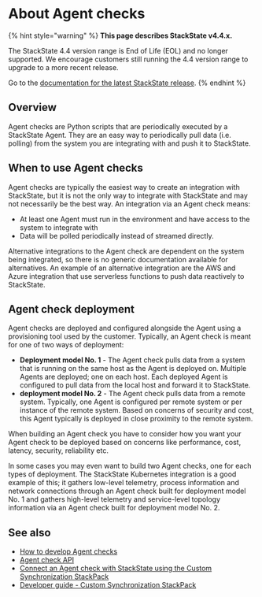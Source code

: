 # About Agent checks

{% hint style="warning" %}
**This page describes StackState v4.4.x.**

The StackState 4.4 version range is End of Life (EOL) and no longer supported. We encourage customers still running the 4.4 version range to upgrade to a more recent release.

Go to the [documentation for the latest StackState release](https://docs.stackstate.com/develop/developer-guides/agent_check/agent_checks).
{% endhint %}

## Overview

Agent checks are Python scripts that are periodically executed by a StackState Agent. They are an easy way to periodically pull data \(i.e. polling\) from the system you are integrating with and push it to StackState.

## When to use Agent checks

Agent checks are typically the easiest way to create an integration with StackState, but it is not the only way to integrate with StackState and may not necessarily be the best way. An integration via an Agent check means:

* At least one Agent must run in the environment and have access to the system to integrate with 
* Data will be polled periodically instead of streamed directly.

Alternative integrations to the Agent check are dependent on the system being integrated, so there is no generic documentation available for alternatives. An example of an alternative integration are the AWS and Azure integration that use serverless functions to push data reactively to StackState.

## Agent check deployment

Agent checks are deployed and configured alongside the Agent using a provisioning tool used by the customer. Typically, an Agent check is meant for one of two ways of deployment:

* **Deployment model No. 1** - The Agent check pulls data from a system that is running on the same host as the Agent is deployed on. Multiple Agents are deployed; one on each host. Each deployed Agent is configured to pull data from the local host and forward it to StackState.
* **deployment model No. 2** - The Agent check pulls data from a remote system. Typically, one Agent is configured per remote system or per instance of the remote system. Based on concerns of security and cost, this Agent typically is deployed in close proximity to the remote system.

When building an Agent check you have to consider how you want your Agent check to be deployed based on concerns like performance, cost, latency, security, reliability etc.

In some cases you may even want to build two Agent checks, one for each types of deployment. The StackState Kubernetes integration is a good example of this; it gathers low-level telemetry, process information and network connections through an Agent check built for deployment model No. 1 and gathers high-level telemetry and service-level topology information via an Agent check built for deployment model No. 2.

## See also

* [How to develop Agent checks](how_to_develop_agent_checks.md)
* [Agent check API](agent-check-api.md)
* [Connect an Agent check with StackState using the Custom Synchronization StackPack](connect_agent_check_with_stackstate.md)
* [Developer guide - Custom Synchronization StackPack](../custom_synchronization_stackpack/)

